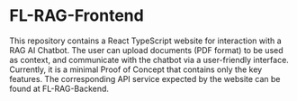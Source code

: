# FL-RAG-Frontend

This repository contains a React TypeScript website for interaction with a RAG AI Chatbot. The user can upload documents (PDF format) to be used as context, and communicate with the chatbot via a user-friendly interface. Currently, it is a minimal Proof of Concept that contains only the key features. The corresponding API service expected by the website can be found at FL-RAG-Backend.

